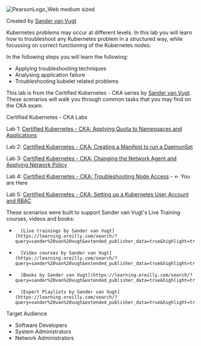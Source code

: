 ![PearsonLogo_Web medium sized](https://user-images.githubusercontent.com/1690898/135494413-a94dffea-c931-4b1f-9fe8-2a5eb5ffc612.png)

Created by [Sander van Vugt](https://learning.oreilly.com/search/?query=author%3A%22sander%20van%20vugt%22&extended_publisher_data=true&highlight=true&include_assessments=false&include_case_studies=true&include_courses=true&include_playlists=true&include_collections=true&include_notebooks=true&include_sandboxes=true&include_scenarios=true&is_academic_institution_account=false&source=user&sort=relevance&facet_json=true&json_facets=true&page=0&include_facets=true&include_practice_exams=true)

Kubernetes problems may occur at different levels. In this lab you will learn how to troubleshoot any Kubernetes problem in a structured way, while focussing on correct functioning of the Kubernetes nodes. 
 
In the following steps you will learn the following:
 
*	Applying troubleshooting techniques
*	Analysing application failure 
*	Troubleshooting kubelet related problems

This lab is from the Certified Kubernetes - CKA series by [Sander van Vugt](https://learning.oreilly.com/search/?query=%22sander%20van%20vugt%22%20%26%20%22cka%22&extended_publisher_data=true&highlight=true&include_assessments=false&include_case_studies=true&include_courses=true&include_playlists=true&include_collections=true&include_notebooks=true&include_sandboxes=true&include_scenarios=true&is_academic_institution_account=false&source=user&sort=relevance&facet_json=true&json_facets=true&page=0&include_facets=true&include_practice_exams=true). These scenarios will walk you through common tasks that you may find on the CKA exam.

Certified Kubernetes - CKA Labs

Lab 1: [Certified Kubernetes - CKA: Applying Quota to Namespaces and Applications](https://learning.oreilly.com/scenarios/certified-kubernetes-cka/9780137836116X001/)

Lab 2: [Certified Kubernetes - CKA: Creating a Manifest to run a DaemonSet](https://learning.oreilly.com/scenarios/certified-kubernetes-cka/9780137836116X002/)

Lab 3: [Certified Kubernetes - CKA: Changing the Network Agent and Applying Network Policy](https://learning.oreilly.com/scenarios/certified-kubernetes-cka/9780137836116X003/) 

Lab 4: [Certified Kubernetes - CKA: Troubleshooting Node Access](https://learning.oreilly.com/scenarios/certified-kubernetes-cka/9780137836116X004/) - &#8592; You are Here

Lab 5: [Certified Kubernetes - CKA: Setting up a Kubernetes User Account and RBAC](https://learning.oreilly.com/scenarios/certified-kubernetes-cka/9780137836116X005/)

These scenarios were built to support Sander van Vugt's Live Training courses, videos and books:

*       [Live trainings by Sander van Vugt](https://learning.oreilly.com/search/?query=sander%20van%20vugt&extended_publisher_data=true&highlight=true&include_assessments=false&include_case_studies=true&include_courses=true&include_playlists=true&include_collections=true&include_notebooks=true&include_sandboxes=true&include_scenarios=true&is_academic_institution_account=false&source=user&formats=live%20online%20training&sort=relevance&facet_json=true&json_facets=true&page=0&include_facets=true&include_practice_exams=true)
*       [Video courses by Sander van Vugt](https://learning.oreilly.com/search/?query=sander%20van%20vugt&extended_publisher_data=true&highlight=true&include_assessments=false&include_case_studies=true&include_courses=true&include_playlists=true&include_collections=true&include_notebooks=true&include_sandboxes=true&include_scenarios=true&is_academic_institution_account=false&source=user&formats=video&sort=relevance&facet_json=true&json_facets=true&page=0&include_facets=true&include_practice_exams=true)
*       [Books by Sander van Vugt](https://learning.oreilly.com/search/?query=sander%20van%20vugt&extended_publisher_data=true&highlight=true&include_assessments=false&include_case_studies=true&include_courses=true&include_playlists=true&include_collections=true&include_notebooks=true&include_sandboxes=true&include_scenarios=true&is_academic_institution_account=false&source=user&formats=book&sort=relevance&facet_json=true&json_facets=true&page=0&include_facets=true&include_practice_exams=true)
*       [Expert Playlists by Sander van Vugt](https://learning.oreilly.com/search/?query=sander%20van%20vugt&extended_publisher_data=true&highlight=true&include_assessments=false&include_case_studies=true&include_courses=true&include_playlists=true&include_collections=true&include_notebooks=true&include_sandboxes=true&include_scenarios=true&is_academic_institution_account=false&source=user&formats=collection&sort=relevance&facet_json=true&json_facets=true&page=0&include_facets=true&include_practice_exams=true)

Target Audience
 
*	Software Developers
*	System Administrators
*	Network Administrators

